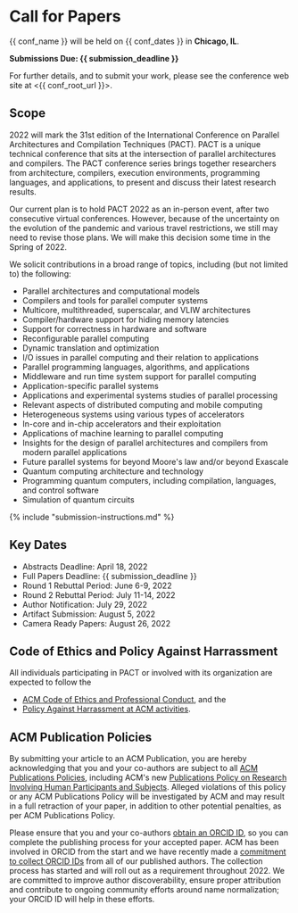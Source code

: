 # Call for Papers

{{ conf_name }} will be held on {{ conf_dates }} in **Chicago, IL**.

**Submissions Due: {{ submission_deadline }}**

For further details, and to submit your work, please see the conference
web site at <{{ conf_root_url }}>.

## Scope

2022 will mark the 31st edition of the International Conference on
Parallel Architectures and Compilation Techniques (PACT). PACT is a
unique technical conference that sits at the intersection of parallel
architectures and compilers. The PACT conference series brings together
researchers from architecture, compilers, execution environments,
programming languages, and applications, to present and discuss their
latest research results.

Our current plan is to hold PACT 2022 as an in-person event, after two
consecutive virtual conferences. However, because of the uncertainty on
the evolution of the pandemic and various travel restrictions, we still
may need to revise those plans. We will make this decision some time in
the Spring of 2022.

We solicit contributions in a broad range of topics, including (but not
limited to) the following:

-   Parallel architectures and computational models
-   Compilers and tools for parallel computer systems
-   Multicore, multithreaded, superscalar, and VLIW architectures
-   Compiler/hardware support for hiding memory latencies
-   Support for correctness in hardware and software
-   Reconfigurable parallel computing
-   Dynamic translation and optimization
-   I/O issues in parallel computing and their relation to applications
-   Parallel programming languages, algorithms, and applications
-   Middleware and run time system support for parallel computing
-   Application-specific parallel systems
-   Applications and experimental systems studies of parallel processing
-   Relevant aspects of distributed computing and mobile computing
-   Heterogeneous systems using various types of accelerators
-   In-core and in-chip accelerators and their exploitation
-   Applications of machine learning to parallel computing
-   Insights for the design of parallel architectures and compilers from
    modern parallel applications
-   Future parallel systems for beyond Moore's law and/or beyond
    Exascale
-   Quantum computing architecture and technology
-   Programming quantum computers, including compilation, languages, and
    control software
-   Simulation of quantum circuits

{% include "submission-instructions.md" %}

## Key Dates

-   Abstracts Deadline: April 18, 2022
-   Full Papers Deadline: {{ submission_deadline }}
-   Round 1 Rebuttal Period: June 6-9, 2022
-   Round 2 Rebuttal Period: July 11-14, 2022
-   Author Notification: July 29, 2022
-   Artifact Submission: August 5, 2022
-   Camera Ready Papers: August 26, 2022

## Code of Ethics and Policy Against Harrassment

All individuals participating in PACT or involved with its organization
are expected to follow the

- [ACM Code of Ethics and Professional Conduct](https://www.acm.org/code-of-ethics), and the
- [Policy Against Harrassment at ACM activities](https://www.acm.org/about-acm/policy-against-harassment).

## ACM Publication Policies

By submitting your article to an ACM Publication, you are hereby acknowledging
that you and your co-authors are subject to all [ACM Publications
Policies](https://www.acm.org/publications/policies), including ACM's new
[Publications Policy on Research Involving Human Participants and
Subjects](https://www.acm.org/publications/policies/research-involving-human-participants-and-subjects).
Alleged violations of this policy or any ACM Publications Policy will be
investigated by ACM and may result in a full retraction of your paper, in
addition to other potential penalties, as per ACM Publications Policy.

Please ensure that you and your co-authors [obtain an ORCID
ID](https://orcid.org/register), so you can complete the publishing process for
your accepted paper. ACM has been involved in ORCID from the start and we have
recently made a [commitment to collect ORCID
IDs](https://authors.acm.org/author-resources/orcid-faqs) from all of our
published authors. The collection process has started and will roll out as a
requirement throughout 2022.  We are committed to improve author
discoverability, ensure proper attribution and contribute to ongoing community
efforts around name normalization; your ORCID ID will help in these efforts.
